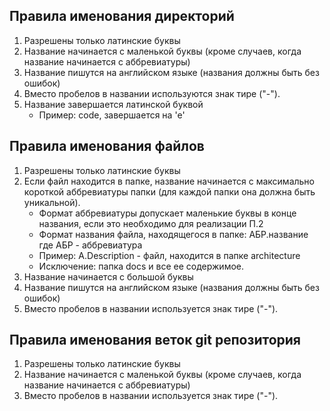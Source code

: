 ## Правила именования директорий
1. Разрешены только латинские буквы
2. Название начинается с маленькой буквы (кроме случаев, когда название начинается с аббревиатуры)
3. Название пишутся на английском языке (названия должны быть без ошибок)
4. Вместо пробелов в названии используются знак тире ("-").
5. Название завершается латинской буквой
   * Пример: code, завершается на 'e'
   
## Правила именования файлов
1. Разрешены только латинские буквы
2. Если файл находится в папке, название начинается с максимально короткой аббревиатуры папки (для каждой папки она должна быть уникальной).
   * Формат аббревиатуры допускает маленькие буквы в конце названия, если это необходимо для реализации П.2
   * Формат названия файла, находящегося в папке:
     АБР.название где АБР - аббревиатура
   * Пример: A.Description - файл, находится в папке architecture
   * Исключение: папка docs и все ее содержимое.
3. Название начинается с большой буквы
4. Название пишутся на английском языке (названия должны быть без ошибок)
5. Вместо пробелов в названии используется знак тире ("-").

## Правила именования веток git репозитория
1. Разрешены только латинские буквы
2. Название начинается с маленькой буквы (кроме случаев, когда название начинается с аббревиатуры)
3. Вместо пробелов в названии используется знак тире ("-").
